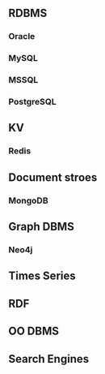 ## RDBMS

### Oracle
    
### MySQL

### MSSQL

### PostgreSQL

## KV

### Redis

## Document stroes

### MongoDB

## Graph DBMS

### Neo4j

## Times Series

## RDF

## OO DBMS

## Search Engines

## 